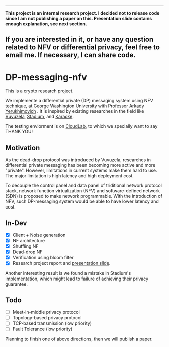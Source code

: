 
---
**This project is an internal research project. I decided not to release code since I am not publishing a paper on this. Presentation slide contains enough explanation, see next section.**

**If you are interested in it, or have any question related to NFV or differential privacy, feel free to email me. If necessary, I can share code.**
---

# DP-messaging-nfv

This is a crypto research project.

We implemente a differential private (DP) messaging system using NFV technique, at George Washington University with Professor [Arkady Yerukhimovich](https://www2.seas.gwu.edu/~arkady/) . It is inspired by existing researches in the field like [Vuvuzela](https://www.freehaven.net/anonbib/cache/vuvuzela:sosp15.pdf), [Stadium](https://eprint.iacr.org/2016/943.pdf), and [Karaoke](https://people.csail.mit.edu/nickolai/papers/lazar-karaoke.pdf).

The testing enviorment is on [CloudLab](https://cloudlab.us/), to which we specially want to say THANK YOU!

## Motivation

As the dead-drop protocol was introduced by Vuvuzela, researches in differential private messaging has been becoming more active and more "private". However, limitations in current systems make them hard to use. The major limitation is high latency and high deployment cost.

To decouple the control panel and data panel of triditional network protocol stack, network function virtualization (NFV) and software-defined network (SDN) is proposed to make network programmable. With the introduction of NFV, such DP-messaging system would be able to have lower latency and cost.

## In-Dev

- [x] Client + Noise generation
- [x] NF architecture
- [x] Shuffling NF
- [x] Dead-drop NF
- [x] Verification using bloom filter
- [x] Research project report and [presentation slide](https://docs.google.com/presentation/d/1D8Y94qmM55OrBm45_cEeT10cFFVEJ8jcuBEv8ibcAZc/edit?usp=sharing).

Another interesting result is we found a mistake in Stadium's implementation, which might lead to failure of achieving their privacy guarantee.

## Todo

- [ ] Meet-in-middle privacy protocol
- [ ] Topology-based privacy protocol
- [ ] TCP-based transmission (low priority)
- [ ] Fault Tolerance (low priority)

Planning to finish one of above directions, then we will publish a paper.
